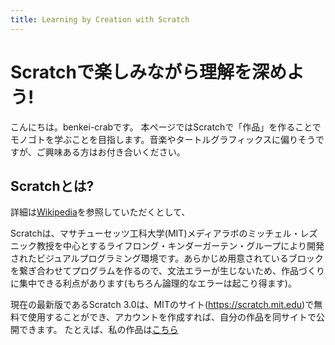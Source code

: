 ```yaml
---
title: Learning by Creation with Scratch
---
```


# Scratchで楽しみながら理解を深めよう!
こんにちは。benkei-crabです。
本ページではScratchで「作品」を作ることでモノゴトを学ぶことを目指します。音楽やタートルグラフィックスに偏りそうですが、ご興味ある方はお付き合いください。


## Scratchとは?
詳細は[Wikipedia](https://ja.wikipedia.org/wiki/Scratch_(%E3%83%97%E3%83%AD%E3%82%B0%E3%83%A9%E3%83%9F%E3%83%B3%E3%82%B0%E8%A8%80%E8%AA%9E))を参照していただくとして、

Scratchは、マサチューセッツ工科大学(MIT)メディアラボのミッチェル・レズニック教授を中心とするライフロング・キンダーガーテン・グループにより開発されたビジュアルプログラミング環境です。あらかじめ用意されているブロックを繋ぎ合わせてプログラムを作るので、文法エラーが生じないため、作品づくりに集中できる利点があります(もちろん論理的なエラーは起こり得ます)。

現在の最新版であるScratch 3.0は、MITのサイト(https://scratch.mit.edu)で無料で使用することができ、アカウントを作成すれば、自分の作品を同サイトで公開できます。
たとえば、私の作品は[こちら](https://scratch.mit.edu/users/benkei_crab/)

